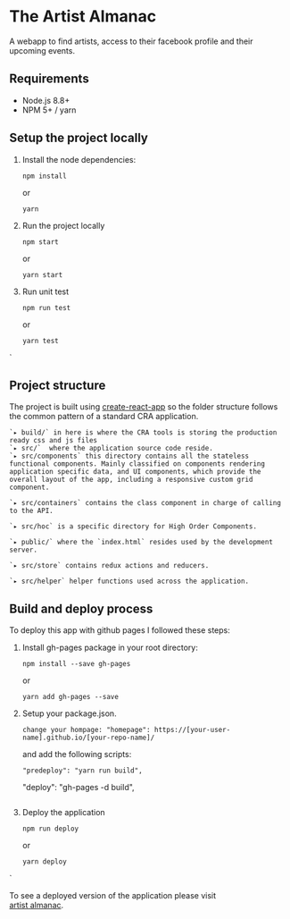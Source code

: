 # The Artist Almanac

A webapp to find artists, access to their facebook profile and their upcoming events.

## Requirements
- Node.js 8.8+
- NPM 5+ / yarn


## Setup the project locally


1. Install the node dependencies:

   ```
   npm install
   ```
   or
   ```
   yarn
   ```
2. Run the project locally
    ```
   npm start
   ```
   or
   ```
   yarn start
   ```
3. Run unit test
   ```
   npm run test
   ```
   or
   ```
   yarn test
   ```
`

   ## Project structure
   The project is built using [create-react-app](https://github.com/facebook/create-react-app) so the folder structure follows the common pattern of a standard CRA application.

    `▸ build/` in here is where the CRA tools is storing the production ready css and js files
    `▸ src/`  where the application source code reside.
    `▸ src/components` this directory contains all the stateless functional components. Mainly classified on components rendering application specific data, and UI components, which provide the overall layout of the app, including a responsive custom grid component.

    `▸ src/containers` contains the class component in charge of calling to the API.

    `▸ src/hoc` is a specific directory for High Order Components.

    `▸ public/` where the `index.html` resides used by the development server.

    `▸ src/store` contains redux actions and reducers.

    `▸ src/helper` helper functions used across the application.


## Build and deploy process

To deploy this app with github pages I followed these steps: 
1. Install gh-pages package in your root directory:

   ```
   npm install --save gh-pages
   ```
   or
   ```
   yarn add gh-pages --save
   ```
2. Setup your package.json.
    ```
   change your hompage: "homepage": https://[your-user-name].github.io/[your-repo-name]/
   ```
   and add the following scripts:
   ```
   "predeploy": "yarn run build",
   ```
   "deploy": "gh-pages -d build",
   ```
3. Deploy the application
   ```
   npm run deploy

   ```
   or
   ```
   yarn deploy
   ```
`

To see a deployed version of the application please visit  
[artist almanac](https://alexbcn84.github.io/artist-almanac/).

